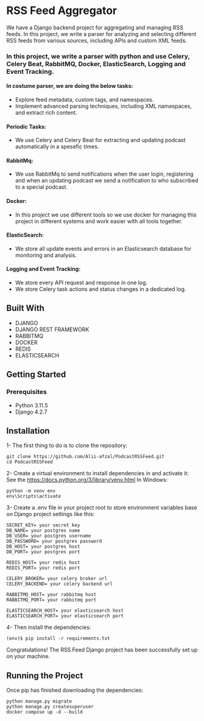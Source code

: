 # RSS Feed Aggregator
We have a Django backend project for aggregating and managing RSS feeds. In this project, we write a parser for analyzing and selecting different RSS feeds from various sources, including APIs and custom XML feeds.

### In this project, we write a parser with python and use Celery, Celery Beat, RabbitMQ, Docker, ElasticSearch, Logging and Event Tracking.
#### In costume parser, we are doing the below tasks:
+ Explore feed metadata, custom tags, and namespaces.
+ Implement advanced parsing techniques, including XML namespaces, and extract rich content.
#### Periodic Tasks:
+ We use Celery and Celery Beat for extracting and updating podcast automatically in a spesefic times.
#### RabbitMq:
+ We use RabbitMq to send notifications when the user login, registering and when an updating podcast we send a notification to who subscribed to a special podcast.
#### Docker:
+ In this project we use different tools so we use docker for managing this project in different systems and work easier with all tools together.
#### ElasticSearch:
+ We store all update events and errors in an Elasticsearch database for monitoring and analysis.
#### Logging and Event Tracking:
+ We store every API request and response in one log.
+ We store Celery task actions and status changes in a dedicated log.
## Built With
+ DJANGO
+ DJANGO REST FRAMEWORK
+ RABBITMQ
+ DOCKER
+ REDIS
+ ELASTICSEARCH

## Getting Started
### Prerequisites
+ Python 3.11.5
+ Django 4.2.7

## Installation
1- The first thing to do is to clone the repository:
```
git clone https://github.com/Alii-afzal/PodcastRSSFeed.git
cd PodcastRSSFeed 
```
2- Create a virtual environment to install dependencies in and activate it:
See the https://docs.python.org/3/library/venv.html
In Windows:
```
python -m venv env
env\Scripts\activate
```
3- Create a .env file in your project root to store environment variables base on Django project settings like this:
```
SECRET_KEY= your secret key
DB_NAME= your postgres name
DB_USER= your postgres username
DB_PASSWORD= your postgres password
DB_HOST= your postgres host
DB_PORT= your postgres port

REDIS_HOST= your redis host
REDIS_PORT= your redis port

CELERY_BROKER= your celery broker url
CELERY_BACKEND= your celery backend url

RABBITMQ_HOST= your rabbitmq host
RABBITMQ_PORT= your rabbitmq port

ELASTICSEARCH_HOST= your elasticsearch host
ELASTICSEARCH_PORT= your elasticsearch port
```
4- Then install the dependencies:
```
(env)$ pip install -r requirements.txt
```
Congratulations! The RSS Feed Django project has been successfully set up on your machine.
## Running the Project
Once pip has finished downloading the dependencies:
```
python manage.py migrate
python manage.py createsuperuser
docker compose up -d --build
```
